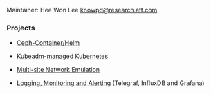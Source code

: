 Maintainer: Hee Won Lee <knowpd@research.att.com>  

### Projects

- [Ceph-Container/Helm](./sds/ceph-docker/examples/helm)

- [Kubeadm-managed Kubernetes](./install-kubeadm)

- [Multi-site Network Emulation](./multisite-netemu)

- [Logging, Monitoring and Alerting](./log-monitor-alert) (Telegraf, InfluxDB and Grafana)
